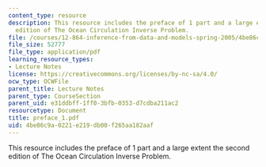 ```yaml
---
content_type: resource
description: This resource includes the preface of 1 part and a large extent the second
  edition of The Ocean Circulation Inverse Problem.
file: /courses/12-864-inference-from-data-and-models-spring-2005/4be86c9a0221e219db00f265aa182aaf_preface_1.pdf
file_size: 52777
file_type: application/pdf
learning_resource_types:
- Lecture Notes
license: https://creativecommons.org/licenses/by-nc-sa/4.0/
ocw_type: OCWFile
parent_title: Lecture Notes
parent_type: CourseSection
parent_uid: e31ddbff-1ff0-3bfb-0353-d7cdba211ac2
resourcetype: Document
title: preface_1.pdf
uid: 4be86c9a-0221-e219-db00-f265aa182aaf
---
```

This resource includes the preface of 1 part and a large extent the second edition of The Ocean Circulation Inverse Problem.